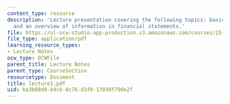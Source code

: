 ```yaml
---
content_type: resource
description: 'Lecture presentation covering the following topics: basic accounting
  and an overview of information in financial statements.'
file: https://ol-ocw-studio-app-production.s3.amazonaws.com/courses/15-501-introduction-to-financial-and-managerial-accounting-spring-2004/ba3b08d9b4cb8c76d3f017030f790e2f_lecture1.pdf
file_type: application/pdf
learning_resource_types:
- Lecture Notes
ocw_type: OCWFile
parent_title: Lecture Notes
parent_type: CourseSection
resourcetype: Document
title: lecture1.pdf
uid: ba3b08d9-b4cb-8c76-d3f0-17030f790e2f
---
```

